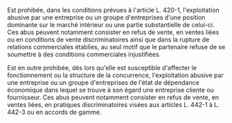 Est prohibée, dans les conditions prévues à l'article L. 420-1, l'exploitation abusive par une entreprise ou un groupe d'entreprises d'une position dominante sur le marché intérieur ou une partie substantielle de celui-ci. Ces abus peuvent notamment consister en refus de vente, en ventes liées ou en conditions de vente discriminatoires ainsi que dans la rupture de relations commerciales établies, au seul motif que le partenaire refuse de se soumettre à des conditions commerciales injustifiées.

Est en outre prohibée, dès lors qu'elle est susceptible d'affecter le fonctionnement ou la structure de la concurrence, l'exploitation abusive par une entreprise ou un groupe d'entreprises de l'état de dépendance économique dans lequel se trouve à son égard une entreprise cliente ou fournisseur. Ces abus peuvent notamment consister en refus de vente, en ventes liées, en pratiques discriminatoires visées aux articles L. 442-1 à L. 442-3 ou en accords de gamme.
